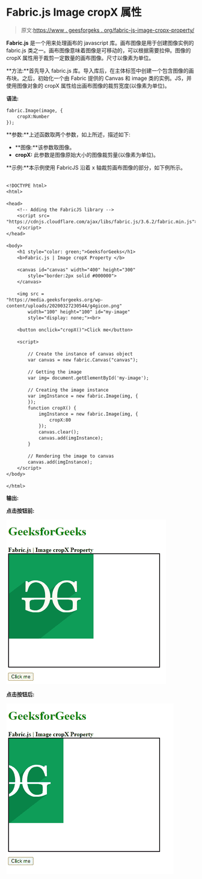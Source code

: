 # Fabric.js Image cropX 属性

> 原文:[https://www . geesforgeks . org/fabric-js-image-cropx-property/](https://www.geeksforgeeks.org/fabric-js-image-cropx-property/)

**Fabric.js** 是一个用来处理画布的 javascript 库。画布图像是用于创建图像实例的 fabric.js 类之一。画布图像意味着图像是可移动的，可以根据需要拉伸。图像的 cropX 属性用于裁剪一定数量的画布图像。尺寸以像素为单位。

**方法:**首先导入 fabric.js 库。导入库后，在主体标签中创建一个包含图像的画布块。之后，初始化一个由 Fabric 提供的 Canvas 和 image 类的实例。JS，并使用图像对象的 cropX 属性给出画布图像的裁剪宽度(以像素为单位)。

**语法:**

```
fabric.Image(image, {
    cropX:Number
});
```

**参数:**上述函数取两个参数，如上所述，描述如下:

*   **图像:**该参数取图像。
*   **cropX:** 此参数是图像原始大小的图像裁剪量(以像素为单位)。

**示例:**本示例使用 FabricJS 沿着 x 轴裁剪画布图像的部分，如下例所示。

```

<!DOCTYPE html> 
<html> 

<head> 
    <!-- Adding the FabricJS library --> 
    <script src= 
"https://cdnjs.cloudflare.com/ajax/libs/fabric.js/3.6.2/fabric.min.js"> 
    </script> 
</head> 

<body> 
    <h1 style="color: green;">GeeksforGeeks</h1> 
    <b>Fabric.js | Image cropX Property </b> 

    <canvas id="canvas" width="400" height="300"
        style="border:2px solid #000000"> 
    </canvas> 

    <img src =
"https://media.geeksforgeeks.org/wp-content/uploads/20200327230544/g4gicon.png" 
        width="100" height="100" id="my-image"
        style="display: none;"><br>

    <button onclick="cropX()">Click me</button>

    <script> 

        // Create the instance of canvas object
        var canvas = new fabric.Canvas("canvas"); 

        // Getting the image
        var img= document.getElementById('my-image');

        // Creating the image instance 
        var imgInstance = new fabric.Image(img, {
        });
        function cropX() {
            imgInstance = new fabric.Image(img, {
                cropX:80
            });
            canvas.clear();
            canvas.add(imgInstance);
        }

        // Rendering the image to canvas
        canvas.add(imgInstance);
    </script> 
</body> 

</html>
```

**输出:**

**点击按钮前:**

![](img/245c7b60ef7385fc385eb76c03277964.png)

**点击按钮后:**

![](img/28cf740565e3ed4c939e061fca93e5dc.png)